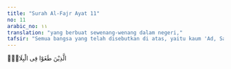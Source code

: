 ```yaml
---
title: "Surah Al-Fajr Ayat 11"
no: 11
arabic_no: ١١
translation: "yang berbuat sewenang-wenang dalam negeri,"
tafsir: "Semua bangsa yang telah disebutkan di atas, yaitu kaum 'Ad, Samud, dan Fir'aun telah melakukan kesewenang-wenangan di bumi ini, yaitu mempertuhankan manusia atau benda dan memperkosa hak-hak asasi manusia."
---
```

الَّذِيْنَ طَغَوْا فِى الْبِلَادِۖ